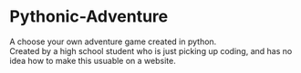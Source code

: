 # Pythonic-Adventure
A choose your own adventure game created in python.  
Created by a high school student who is just picking up coding, and has no idea how to make this usuable on a website.
